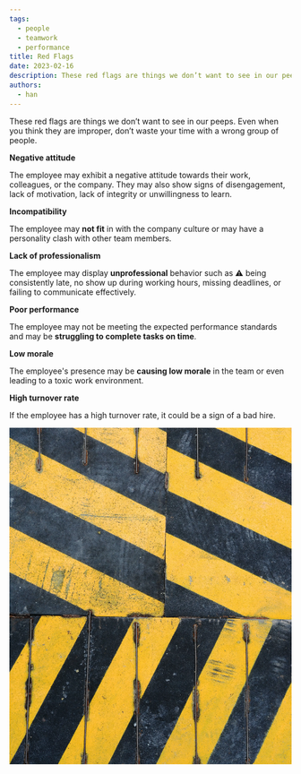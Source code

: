 ```yaml
---
tags: 
  - people
  - teamwork
  - performance
title: Red Flags
date: 2023-02-16
description: These red flags are things we don’t want to see in our peeps. Even when you think they are improper, don’t waste your time with a wrong group of people.
authors: 
  - han
---
```

These red flags are things we don’t want to see in our peeps. Even when you think they are improper, don’t waste your time with a wrong group of people.

**Negative attitude**

The employee may exhibit a negative attitude towards their work, colleagues, or the company. They may also show signs of disengagement, lack of motivation, lack of integrity or unwillingness to learn.

**Incompatibility**

The employee may **not fit** in with the company culture or may have a personality clash with other team members.

**Lack of professionalism**

The employee may display **unprofessional** behavior such as ⚠️ being consistently late, no show up during working hours, missing deadlines, or failing to communicate effectively.

**Poor performance**

The employee may not be meeting the expected performance standards and may be **struggling to complete tasks on time**.

**Low morale**

The employee's presence may be **causing low morale** in the team or even leading to a toxic work environment.

**High turnover rate**

If the employee has a high turnover rate, it could be a sign of a bad hire.

![](assets/red-flags_8e2d26f28c0d107f0b2dba0b99c0da5e_md5.webp)
